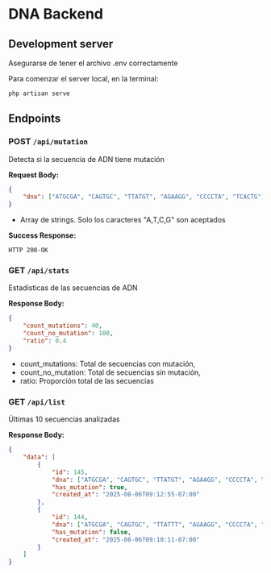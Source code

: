# DNA Backend

## Development server

Asegurarse de tener el archivo .env correctamente

Para comenzar el server local, en la terminal:

```bash
php artisan serve
```

## Endpoints

### POST `/api/mutation`

Detecta si la secuencia de ADN tiene mutación

**Request Body:**

```json
{
    "dna": ["ATGCGA", "CAGTGC", "TTATGT", "AGAAGG", "CCCCTA", "TCACTG"]
}
```

-   Array de strings. Solo los caracteres "A,T,C,G" son aceptados

**Success Response:**

```
HTTP 200-OK
```

### GET `/api/stats`

Estadisticas de las secuencias de ADN

**Response Body:**

```json
{
    "count_mutations": 40,
    "count_no_mutation": 100,
    "ratio": 0.4
}
```

-   count_mutations: Total de secuencias con mutación,
-   count_no_mutation: Total de secuencias sin mutación,
-   ratio: Proporción total de las secuencias

### GET `/api/list`

Últimas 10 secuencias analizadas

**Response Body:**

```json
{
    "data": [
        {
            "id": 145,
            "dna": ["ATGCGA", "CAGTGC", "TTATGT", "AGAAGG", "CCCCTA", "TCACTG"],
            "has_mutation": true,
            "created_at": "2025-08-06T09:12:55-07:00"
        },
        {
            "id": 144,
            "dna": ["ATGCGA", "CAGTGC", "TTATTT", "AGAAGG", "CCCCTA", "TCACTG"],
            "has_mutation": false,
            "created_at": "2025-08-06T09:10:11-07:00"
        }
    ]
}
```
